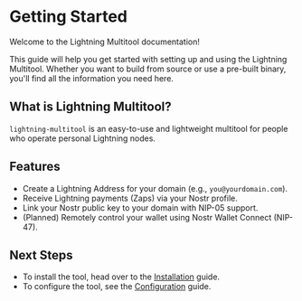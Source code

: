 # Getting Started

Welcome to the Lightning Multitool documentation!

This guide will help you get started with setting up and using the Lightning Multitool. Whether you want to build from source or use a pre-built binary, you'll find all the information you need here.

## What is Lightning Multitool?

`lightning-multitool` is an easy-to-use and lightweight multitool for people who operate personal Lightning nodes.

## Features

- Create a Lightning Address for your domain (e.g., `you@yourdomain.com`).
- Receive Lightning payments (Zaps) via your Nostr profile.
- Link your Nostr public key to your domain with NIP-05 support.
- (Planned) Remotely control your wallet using Nostr Wallet Connect (NIP-47).

## Next Steps

- To install the tool, head over to the [Installation](./installation.md) guide.
- To configure the tool, see the [Configuration](./configuration.md) guide.
